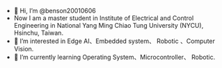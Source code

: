 - 👋 Hi, I’m @benson20010606
- Now I am a master student in Institute of Electrical and Control Engineering in National Yang Ming Chiao Tung University (NYCU), Hsinchu, Taiwan.
- 👀 I’m interested in Edge AI、Embedded system、 Robotic 、Computer Vision.
- 🌱 I’m currently learning Operating System、Microcontroller、 Robotic.

<!---
benson20010606/benson20010606 is a ✨ special ✨ repository because its `README.md` (this file) appears on your GitHub profile.
You can click the Preview link to take a look at your changes.
--->
